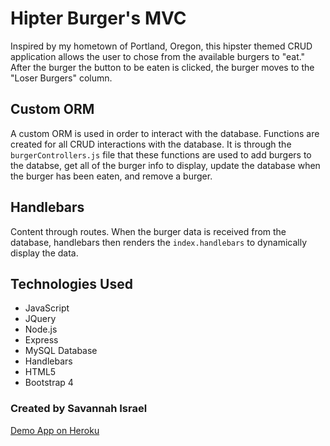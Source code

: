 #  Hipter Burger's MVC

Inspired by my hometown of Portland, Oregon, this hipster themed CRUD application allows the user to chose from the available burgers to "eat." After the burger the button to be eaten is clicked, the burger moves to the "Loser Burgers" column.

## Custom ORM

A custom ORM is used in order to interact with the database. Functions are created for all CRUD interactions with the database. It is through the `burgerControllers.js` file that these functions are used to add burgers to the databse, get all of the burger info to display, update the database when the burger has been eaten, and remove a burger.

## Handlebars

Content through routes. When the burger data is received from the database, handlebars then renders the `index.handlebars` to dynamically display the data.

## Technologies Used

* JavaScript
* JQuery
* Node.js
* Express
* MySQL Database
* Handlebars
* HTML5
* Bootstrap 4

### Created by Savannah Israel

[Demo App on Heroku](https://dry-ocean-95126.herokuapp.com/)
